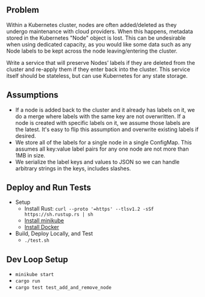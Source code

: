 ## Problem
Within a Kubernetes cluster, nodes are often added/deleted as they undergo maintenance with cloud providers. When this happens, metadata stored in the Kubernetes "Node" object is lost. This can be undesirable when using dedicated capacity, as you would like some data such as any Node labels to be kept across the node leaving/entering the cluster.

Write a service that will preserve Nodes’ labels if they are deleted from the cluster and re-apply them if they enter back into the cluster. This service itself should be stateless, but can use Kubernetes for any state storage.

## Assumptions
- If a node is added back to the cluster and it already has labels on it, we do a merge where labels with the same key are not overwritten. If a node is created with specific labels on it, we assume those labels are the latest. It's easy to flip this assumption and overwrite existing labels if desired.
- We store all of the labels for a single node in a single ConfigMap. This assumes all key:value label pairs for any one node are not more than 1MB in size.
- We serialize the label keys and values to JSON so we can handle arbitrary strings in the keys, includes slashes.

## Deploy and Run Tests
- Setup
    - Install Rust: `curl --proto '=https' --tlsv1.2 -sSf https://sh.rustup.rs | sh`
    - [Install minikube](https://minikube.sigs.k8s.io/docs/start/)
    - [Install Docker](https://docs.docker.com/engine/install/)
- Build, Deploy Locally, and Test
    - `./test.sh`

## Dev Loop Setup
- `minikube start`
- `cargo run`
- `cargo test test_add_and_remove_node`
